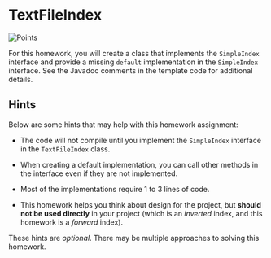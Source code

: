 TextFileIndex
=================================================

![Points](../../blob/badges/points.svg)

For this homework, you will create a class that implements the `SimpleIndex` interface and provide a missing `default` implementation in the `SimpleIndex` interface. See the Javadoc comments in the template code for additional details.

## Hints ##

Below are some hints that may help with this homework assignment:

  - The code will not compile until you implement the `SimpleIndex` interface in the `TextFileIndex` class.

  - When creating a default implementation, you can call other methods in the interface even if they are not implemented.

  - Most of the implementations require 1 to 3 lines of code.

  - This homework helps you think about design for the project, but **should not be used directly** in your project (which is an *inverted* index, and this homework is a *forward* index).

These hints are *optional*. There may be multiple approaches to solving this homework.
